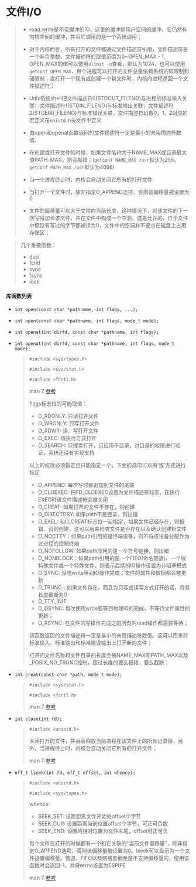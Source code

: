 # 文件I/O
> - read,write是不带缓冲的IO，这里的缓冲是用户空间的缓冲，它仍然有内核空间的缓冲，并且它调用的是一个系统调用；
>
> - 对于内核而言，所有打开的文件都通过文件描述符引用，文件描述符是一个非负整数，文件描述符的取值范围为0~OPEN_MAX - 1, OPEN_MAX的值可以使用`ulimit -n`查看，默认为1024，也可以使用`getconf OPEN_MAX`，每个进程可以打开的文件总量依赖系统的软限制和硬限制；当打开一个现有或创建一个新文件时，内核向进程返回一个文件描述符；
>
> - Unix系统shell把文件描述符0(STDOUT_FILENO)与进程的标准输入关联，文件描述符1(STDIN_FILENO)与标准输出关联，文件描述符2(STDERR_FILENO)与标准错误关联，文件描述符幻数0，1，2对应的宏定义在`unistd.h`头文件中定义
>
> - 由open和openat函数返回的文件描述符一定是最小的未用描述符数值。
>
> - 在创建或打开文件的时候，如果文件名称大于NAME_MAX或目录最大值PATH_MAX，则会报错；(`getconf NAME_MAX /usr`默认为255，`getconf PATH_MAX /usr`默认为4096)
>
> - 当一个进程终止时，内核会自动关闭它所有的打开文件
>
> - 当打开一个文件时，除非指定O_APPEND选项，否则该偏移量被设置为0
> 
> - 文件的偏移量可以大于文件的当前长度，这种情况下，对该文件的下一次写将加长该文件，并在文件中构成一个空洞，这是允许的，位于文件中但没有写过的字节都被读为0，文件中的空洞并不要求在磁盘上占用存储区；

> 几个重要函数：
> - dup
> - fcntl
> - sync
> - fsync
> - ioctl

#### 库函数列表
- `int open(const char *pathname, int flags, ...);`
- `int open(const char *pathname, int flags, mode_t mode);`
- `int openat(int dirfd, const char *pathname, int flags);`
- `int openat(int dirfd, const char *pathname, int flags, mode_t mode);`
  > `#include <sys/types.h>`
  >
  > `#include <sys/stat.h>`
  >
  > `#include <fcntl.h>`
  >
  > man 7 [参考](http://man7.org/linux/man-pages/man2/open.2.html)
  >
  > flags标志位的可能取值：
  > - O_RDONLY: 只读打开文件
  > - O_WRONLY: 只写打开文件
  > - O_RDWR: 读、写打开文件
  > - O_EXEC: 值执行方式打开
  > - O_SEARCH: 只搜索打开，只应用于目录，对目录的权限进行验证，系统还没有实现支持
  >
  > 以上的权限必须指定且只能指定一个，下面的选项可以用‘或’方式进行指定
  > - O_APPEND: 每次写时都追加到文件的尾端
  > - O_CLOEXEC: 把FD_CLOEXEC设置为文件描述符标志，在执行EXEC时该文件描述符会被关闭
  > - O_CREAT: 如果打开的文件不存在，则创建
  > - O_DIRECTORY: 如果path不是目录，则出错
  > - O_EXEL: 和O_CREAT标志位一起指定，如果文件已经存在，则报错，否则创建，这可以用来检查文件是否存在以及确认创建新文件
  > - O_NOCTTY：如果path引用的是终端设备，则不将该设备分配作为此进程的控制终端
  > - O_NOFOLLOW: 如果path应用的是一个符号链接，则出错
  > - O_NONBLOCK：如果path引用的是一个FIFO(命名管道)、一个块特殊文件或一个特殊文件，则表示后续的IO操作设置为非阻塞模式
  > - O_SYNC: 没吃write等到IO操作完成；文件的属性和数据都会被更新
  > - O_TRUNC：如果文件存在，而且为只写或读写方式打开的话，将其长度截断为0
  > - O_TTY_INIT:
  > - O_DSYNC: 每次使用write要等到物理IO的完成，不等待文件属性的更新；
  > - O_RSYNC: 在文件的写操作完成之前所有的read操作都需要等待；
  >
  > 该函数返回的文件描述符一定是最小的未用描述符数值。这可以用来将标准输入、标准输出和标准错误输出上打开新的文件；
  >
  > 打开的文件名称和文件目录的长度会被NAME_MAX和PATH_MAX以及_POSIX_NO_TRUNC控制，超过长度的要么报错，要么截断；
  

- `int creat(const char *path, mode_t mode);`
  > `#include <sys/stat.h>`
  >
  > `#include <fcntl.h>`
  >
  > man 7 [参考](http://man7.org/linux/man-pages/man3/creat.3p.html)

- `int close(int fd);`
  > `#include <unistd.h>`
  >
  > 关闭打开的文件，并且会释放当前进程在该文件上的所有记录锁，另外，当进程终止时，内核会自动关闭它所有的打开文件；
  >
  > man 7 [参考](http://man7.org/linux/man-pages/man2/close.2.html)

- `off_t lseek(int fd, off_t offset, int whence);`
  > `#include <unistd.h>`
  >
  > `#include <sys/types.h>`
  >
  > whence:
  > - SEEK_SET: 设置距离文件开始处offset个字节
  > - SEEK_CUR: 设置距离当前位置offset个字节，可正可负数
  > - SEEK_END: 设置的相对位置为文件末尾，offset可正可负
  >
  > 每个文件在打开的时候都有一个和它关联的“当前文件偏移量”，除非指定O_APPEND选项，否则该偏移量被设置为0。lseek可以显示为一个文件设置偏移量。管道、FIFO以及网络套截至是不支持偏移量的，使用该函数时会返回-1，并将errno设置为ESPIPE
  >
  > man 7 [参考](http://man7.org/linux/man-pages/man2/lseek.2.html)
